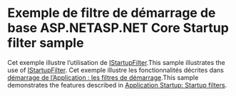 # <a name="aspnet-core-startup-filter-sample"></a><span data-ttu-id="f56aa-101">Exemple de filtre de démarrage de base ASP.NET</span><span class="sxs-lookup"><span data-stu-id="f56aa-101">ASP.NET Core Startup filter sample</span></span>

<span data-ttu-id="f56aa-102">Cet exemple illustre l’utilisation de [IStartupFilter](https://docs.microsoft.com/en-us/dotnet/api/microsoft.aspnetcore.hosting.istartupfilter).</span><span class="sxs-lookup"><span data-stu-id="f56aa-102">This sample illustrates the use of [IStartupFilter](https://docs.microsoft.com/en-us/dotnet/api/microsoft.aspnetcore.hosting.istartupfilter).</span></span> <span data-ttu-id="f56aa-103">Cet exemple illustre les fonctionnalités décrites dans [démarrage de l’Application : les filtres de démarrage](https://docs.microsoft.com/aspnet/core/fundamentals/startup#startup-filters).</span><span class="sxs-lookup"><span data-stu-id="f56aa-103">This sample demonstrates the features described in [Application Startup: Startup filters](https://docs.microsoft.com/aspnet/core/fundamentals/startup#startup-filters).</span></span>
